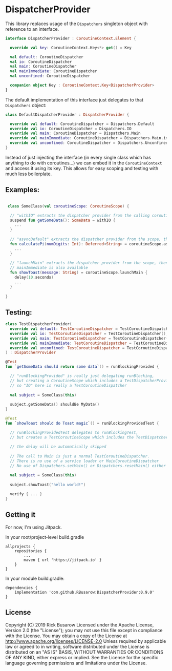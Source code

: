 # DispatcherProvider

This library replaces usage of the `Dispatchers` singleton object with
reference to an interface.

```Kotlin
interface DispatcherProvider : CoroutineContext.Element {

  override val key: CoroutineContext.Key<*> get() = Key

  val default: CoroutineDispatcher
  val io: CoroutineDispatcher
  val main: CoroutineDispatcher
  val mainImmediate: CoroutineDispatcher
  val unconfined: CoroutineDispatcher

  companion object Key : CoroutineContext.Key<DispatcherProvider>
}
```

The default implementation of this interface just delegates to that
`Dispatchers` object:

```kotlin
class DefaultDispatcherProvider : DispatcherProvider {

  override val default: CoroutineDispatcher = Dispatchers.Default
  override val io: CoroutineDispatcher = Dispatchers.IO
  override val main: CoroutineDispatcher = Dispatchers.Main
  override val mainImmediate: CoroutineDispatcher = Dispatchers.Main.immediate
  override val unconfined: CoroutineDispatcher = Dispatchers.Unconfined
}
```

Instead of just injecting the interface (in every single class which has
anything to do with coroutines...) we can embed it in the
`CoroutineContext` and access it using its key. This allows for easy
scoping and testing with much less boilerplate.

## Examples:

```kotlin

 class SomeClass(val coroutineScope: CoroutineScope) {

  // "withIO" extracts the dispatcher provider from the calling coroutine's coroutineContext, then uses the IO property
  suspend fun getSomeData(): SomeData = withIO {
    ...
  }
  
  // "asyncDefault" extracts the dispatcher provider from the scope, then uses the default property
  fun calculatePi(numDigits: Int): Deferred<String> = coroutineScope.asyncDefault {
    ...
  }
  
  // "launchMain" extracts the dispatcher provider from the scope, then uses the main property
  // mainImmediate is also available
  fun showToast(message: String) = coroutineScope.launchMain {
    delay(10.seconds)
    ...
  }
  
}
```

## Testing:

```kotlin
class TestDispatcherProvider(
  override val default: TestCoroutineDispatcher = TestCoroutineDispatcher(),
  override val io: TestCoroutineDispatcher = TestCoroutineDispatcher(),
  override val main: TestCoroutineDispatcher = TestCoroutineDispatcher(),
  override val mainImmediate: TestCoroutineDispatcher = TestCoroutineDispatcher(),
  override val unconfined: TestCoroutineDispatcher = TestCoroutineDispatcher()
) : DispatcherProvider

@Test
fun `getSomeData should return some data`() = runBlockingProvided {

  // "runBlockingProvided" is really just delegating runBlocking,
  // but creating a CoroutineScope which includes a TestDispatcherProvider
  // so "IO" here is really a TestCoroutineDispatcher
   
  val subject = SomeClass(this)
  
  subject.getSomeData() shouldBe MyData()
}

@Test
fun `showToast should do Toast magic`() = runBlockingProvidedTest {

  // runBlockingProvidedTest delegates to runBlockingTest,
  // but creates a TestCoroutineScope which includes the TestDispatcherProvider
  
  // the delay will be automatically skipped
  
  // The call to Main is just a normal TestCoroutineDispatcher.
  // There is no use of a service loader or MainCoroutineDispatcher
  // No use of Dispatchers.setMain() or Dispatchers.resetMain() either

  val subject = SomeClass(this)
  
  subject.showToast("hello world!")
  
  verify { ... }
}
```

## Getting it

For now, I'm using Jitpack.

In your root/project-level build.gradle

```
allprojects {
    repositories {
        ...
        maven { url 'https://jitpack.io' }
    }
}
```

In your module build.gradle:

```
dependencies {
    implementation 'com.github.RBusarow:DispatcherProvider:0.9.0'
}
```

## License

Copyright (C) 2019 Rick Busarow
Licensed under the Apache License, Version 2.0 (the "License");
you may not use this file except in compliance with the License.
You may obtain a copy of the License at
     http://www.apache.org/licenses/LICENSE-2.0
Unless required by applicable law or agreed to in writing, software
distributed under the License is distributed on an "AS IS" BASIS,
WITHOUT WARRANTIES OR CONDITIONS OF ANY KIND, either express or implied.
See the License for the specific language governing permissions and
limitations under the License.
